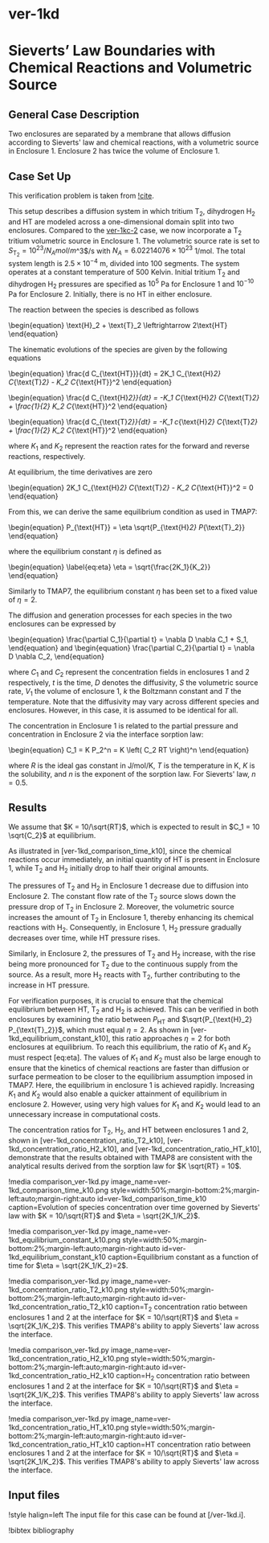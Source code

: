 # ver-1kd

# Sieverts’ Law Boundaries with Chemical Reactions and Volumetric Source

## General Case Description

Two enclosures are separated by a membrane that allows diffusion according to Sieverts' law and chemical reactions, with a volumetric source in Enclosure 1. Enclosure 2 has twice the volume of Enclosure 1.

## Case Set Up

This verification problem is taken from [!cite](ambrosek2008verification).

This setup describes a diffusion system in which tritium T$_2$, dihydrogen H$_2$ and HT are modeled across a one-dimensional domain split into two enclosures. Compared to the [ver-1kc-2](ver-1kc-2.md) case, we now incorporate a T$_2$ tritium volumetric source in Enclosure 1. The volumetric source rate is set to $S_{\text{T}_2} = 10^{23}/N_A mol/m$^3$/s with $N_A = 6.02214076 \times 10^{23}$ 1/mol.
The total system length is $2.5 \times 10^{-4}$ m, divided into 100 segments. The system operates at a constant temperature of 500 Kelvin. Initial tritium T$_2$ and dihydrogen H$_2$ pressures are specified as $10^{5}$ Pa for Enclosure 1 and $10^{-10}$ Pa for Enclosure 2. Initially, there is no HT in either enclosure.

The reaction between the species is described as follows

\begin{equation}
\text{H}_2 + \text{T}_2 \leftrightarrow 2\text{HT}
\end{equation}

The kinematic evolutions of the species are given by the following equations

\begin{equation}
\frac{d C_{\text{HT}}}{dt} = 2K_1 C_{\text{H}_2} C_{\text{T}_2} - K_2 C_{\text{HT}}^2
\end{equation}

\begin{equation}
\frac{d C_{\text{H}_2}}{dt} = -K_1 C_{\text{H}_2} C_{\text{T}_2} + \frac{1}{2} K_2 C_{\text{HT}}^2
\end{equation}

\begin{equation}
\frac{d C_{\text{T}_2}}{dt} = -K_1 c_{\text{H}_2} C_{\text{T}_2} + \frac{1}{2} K_2 C_{\text{HT}}^2
\end{equation}

where $K_1$ and $K_2$ represent the reaction rates for the forward and reverse reactions, respectively.

At equilibrium, the time derivatives are zero

\begin{equation}
2K_1 C_{\text{H}_2} C_{\text{T}_2} - K_2 C_{\text{HT}}^2 = 0
\end{equation}

From this, we can derive the same equilibrium condition as used in TMAP7:

\begin{equation}
P_{\text{HT}} = \eta \sqrt{P_{\text{H}_2} P_{\text{T}_2}}
\end{equation}

where the equilibrium constant $\eta$ is defined as

\begin{equation} \label{eq:eta}
\eta = \sqrt{\frac{2K_1}{K_2}}
\end{equation}

Similarly to TMAP7, the equilibrium constant $\eta$ has been set to a fixed value of $\eta = 2$.

The diffusion and generation processes for each species in the two enclosures can be expressed by

\begin{equation}
\frac{\partial C_1}{\partial t} = \nabla D \nabla C_1 + S_1,
\end{equation}
and
\begin{equation}
\frac{\partial C_2}{\partial t} = \nabla D \nabla C_2,
\end{equation}

where $C_1$ and $C_2$ represent the concentration fields in enclosures 1 and 2 respectively, $t$ is the time, $D$ denotes the diffusivity, $S$ the volumetric source rate, $V_1$ the volume of enclosure 1, $k$ the Boltzmann constant and $T$ the temperature.
Note that the diffusivity may vary across different species and enclosures. However, in this case, it is assumed to be identical for all.

The concentration in Enclosure 1 is related to the partial pressure and concentration in Enclosure 2 via the interface sorption law:

\begin{equation}
C_1 = K P_2^n = K \left( C_2 RT \right)^n
\end{equation}

where $R$ is the ideal gas constant in J/mol/K, $T$ is the temperature in K, $K$ is the solubility, and $n$ is the exponent of the sorption law. For Sieverts' law, $n=0.5$.

## Results

We assume that $K = 10/\sqrt{RT}$, which is expected to result in $C_1 = 10 \sqrt{C_2}$ at equilibrium.

As illustrated in [ver-1kd_comparison_time_k10], since the chemical reactions occur immediately, an initial quantity of HT is present in Enclosure 1, while T$_2$ and H$_2$ initially drop to half their original amounts.

The pressures of T$_2$ and H$_2$ in Enclosure 1 decrease due to diffusion into Enclosure 2. The constant flow rate of the T$_2$ source slows down the pressure drop of T$_2$ in Enclosure 2. Moreover, the volumetric source increases the amount of T$_2$ in Enclosure 1, thereby enhancing its chemical reactions with H$_2$. Consequently, in Enclosure 1, H$_2$ pressure gradually decreases over time, while HT pressure rises.

Similarly, in Enclosure 2, the pressures of T$_2$ and H$_2$ increase, with the rise being more pronounced for T$_2$ due to the continuous supply from the source. As a result, more H$_2$ reacts with T$_2$, further contributing to the increase in HT pressure.

For verification purposes, it is crucial to ensure that the chemical equilibrium between HT, T$_2$ and H$_2$ is achieved. This can be verified in both enclosures by examining the ratio between $P_{\text{HT}}$ and $\sqrt{P_{\text{H}_2} P_{\text{T}_2}}$, which must equal $\eta=2$.
As shown in [ver-1kd_equilibrium_constant_k10], this ratio approaches $\eta=2$ for both enclosures at equilibrium. To reach this equilibrium, the ratio of $K_1$ and $K_2$ must respect [eq:eta]. The values of $K_1$ and $K_2$ must also be large enough to ensure that the kinetics of chemical reactions are faster than diffusion or surface permeation to be closer to the equilibrium assumption imposed in TMAP7. Here, the equilibrium in enclosure 1 is achieved rapidly. Increasing $K_1$ and $K_2$ would also enable a quicker attainment of equilibrium in enclosure 2. However, using very high values for $K_1$ and $K_2$ would lead to an unnecessary increase in computational costs.

The concentration ratios for T$_2$, H$_2$, and HT between enclosures 1 and 2, shown in [ver-1kd_concentration_ratio_T2_k10], [ver-1kd_concentration_ratio_H2_k10], and [ver-1kd_concentration_ratio_HT_k10], demonstrate that the results obtained with TMAP8 are consistent with the analytical results derived from the sorption law for $K \sqrt{RT} = 10$.

!media comparison_ver-1kd.py
       image_name=ver-1kd_comparison_time_k10.png
       style=width:50%;margin-bottom:2%;margin-left:auto;margin-right:auto
       id=ver-1kd_comparison_time_k10
       caption=Evolution of species concentration over time governed by Sieverts' law with $K = 10/\sqrt{RT}$ and $\eta = \sqrt{2K_1/K_2}$.

!media comparison_ver-1kd.py
       image_name=ver-1kd_equilibrium_constant_k10.png
       style=width:50%;margin-bottom:2%;margin-left:auto;margin-right:auto
       id=ver-1kd_equilibrium_constant_k10
       caption=Equilibrium constant as a function of time for $\eta = \sqrt{2K_1/K_2}=2$.

!media comparison_ver-1kd.py
       image_name=ver-1kd_concentration_ratio_T2_k10.png
       style=width:50%;margin-bottom:2%;margin-left:auto;margin-right:auto
       id=ver-1kd_concentration_ratio_T2_k10
       caption=T$_2$ concentration ratio between enclosures 1 and 2 at the interface for $K = 10/\sqrt{RT}$ and $\eta = \sqrt{2K_1/K_2}$. This verifies TMAP8's ability to apply Sieverts' law across the interface.

!media comparison_ver-1kd.py
       image_name=ver-1kd_concentration_ratio_H2_k10.png
       style=width:50%;margin-bottom:2%;margin-left:auto;margin-right:auto
       id=ver-1kd_concentration_ratio_H2_k10
       caption=H$_2$ concentration ratio between enclosures 1 and 2 at the interface for $K = 10/\sqrt{RT}$ and $\eta = \sqrt{2K_1/K_2}$. This verifies TMAP8's ability to apply Sieverts' law across the interface.

!media comparison_ver-1kd.py
       image_name=ver-1kd_concentration_ratio_HT_k10.png
       style=width:50%;margin-bottom:2%;margin-left:auto;margin-right:auto
       id=ver-1kd_concentration_ratio_HT_k10
       caption=HT concentration ratio between enclosures 1 and 2 at the interface for $K = 10/\sqrt{RT}$ and $\eta = \sqrt{2K_1/K_2}$. This verifies TMAP8's ability to apply Sieverts' law across the interface.

## Input files

!style halign=left
The input file for this case can be found at [/ver-1kd.i].

!bibtex bibliography
